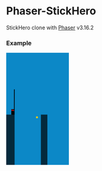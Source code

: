# Phaser-StickHero

StickHero clone with [Phaser](https://github.com/photonstorm/phaser) v3.16.2

### Example

<img src="assets/img/example.png" alt="Game Example" style="height: 300px; margin: auto;">